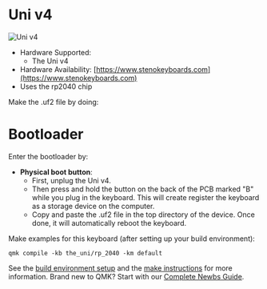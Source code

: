 # Uni v4

![Uni v4](https://i.imgur.com/HyvMu26h.png)

-   Hardware Supported:
    -   The Uni v4
-   Hardware Availability: [https://www.stenokeyboards.com](https://www.stenokeyboards.com)
-   Uses the rp2040 chip

Make the .uf2 file by doing:

# Bootloader

Enter the bootloader by:

-   **Physical boot button**:
    -   First, unplug the Uni v4.
    -   Then press and hold the button on the back of the PCB marked "B" while you plug in the keyboard. This will create register the keyboard as a storage device on the computer.
    -   Copy and paste the .uf2 file in the top directory of the device. Once done, it will automatically reboot the keyboard.

Make examples for this keyboard (after setting up your build environment):

    qmk compile -kb the_uni/rp_2040 -km default

See the [build environment setup](https://docs.qmk.fm/#/getting_started_build_tools) and the [make instructions](https://docs.qmk.fm/#/getting_started_make_guide) for more information. Brand new to QMK? Start with our [Complete Newbs Guide](https://docs.qmk.fm/#/newbs).
